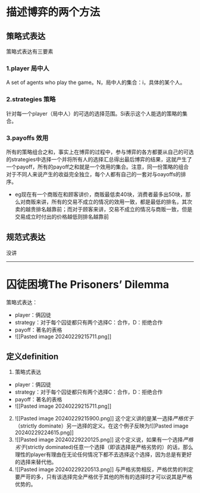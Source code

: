 # 描述博弈的两个方法

## 策略式表达
策略式表达有三要素
### 1.player 局中人
A set of agents who play the game。N，局中人的集合：i，具体的某个人。

### 2.strategies 策略
针对每一个player（局中人）的可选的选择范围。Si表示这个人能选的策略的集合。

### 3.payoffs 效用
所有的策略组合之和，事实上在博弈的过程中，参与博弈的各方都要从自己的可选的strategies中选择一个并将所有人的选择汇总得出最后博弈的结果，这就产生了一个payoff，所有的payoff之和就是一个效用的集合。注意，同一份策略的组合对于不同人来说产生的收益完全独立，每个人都有自己的一套对与oayoffs的排序。
* eg现在有一个商贩在和顾客讲价，商贩最低卖40块，消费者最多出50块，那么对商贩来讲，所有的交易不成立的情况的效用一致，都是最低的排名，其次卖的越贵排名越靠前；而对于顾客来讲，交易不成立的情况与商贩一致，但是交易成立时付出的价格越低则排名越靠前



## 规范式表达
没讲


---

# 囚徒困境The Prisoners’ Dilemma

策略式表达：
* player：俩囚徒
* strategy：对于每个囚徒都只有两个选择C：合作，D：拒绝合作
* payoff：著名的表格
* ![[Pasted image 20240229215711.png]]
## 定义definition
1. 策略式表达
*  player：俩囚徒
* strategy：对于每个囚徒都只有两个选择C：合作，D：拒绝合作
* payoff：著名的表格
* ![[Pasted image 20240229215711.png]]
2. ![[Pasted image 20240229215900.png]]
	这个定义讲的是某一选择*严格优于*（strictly dominate）另一选择的定义。在这个例子反映为![[Pasted image 20240229224615.png]]
3. ![[Pasted image 20240229220125.png]]
	这个定义说，如果有一个选择*严格劣于*(strictly dominated)任意一个选择（即该选择是严格劣势的）的话，那么理性的player有理由在无论任何情况下都不去选择这个选择，因为总是有更好的选择来替代他。
4. ![[Pasted image 20240229220513.png]]
	 与严格劣势相反，严格优势的判定要严苛的多，只有该选择完全严格优于其他的所有的选择时才可以说其是严格优势的。